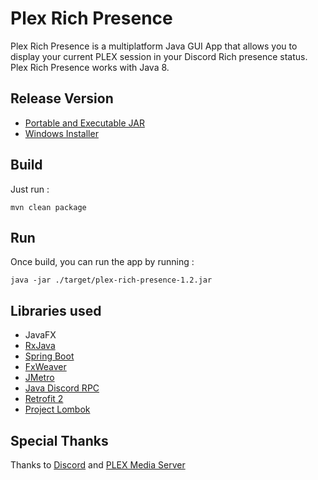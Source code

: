 # Plex Rich Presence

Plex Rich Presence is a multiplatform Java GUI App that allows you to display your current PLEX session in your Discord Rich presence status.
Plex Rich Presence works with Java 8.

## Release Version

- [Portable and Executable JAR](https://github.com/Ombrelin/plex-rich-presence/releases/download/v1.2/plex-rich-presence-1.2.jar)
- [Windows Installer](https://github.com/Ombrelin/plex-rich-presence/releases/download/v1.2/plex-rich-presence-setup.exe)

## Build

Just run :

```
mvn clean package
```

## Run 

Once build, you can run the app by running :

```
java -jar ./target/plex-rich-presence-1.2.jar
```

## Libraries used

- JavaFX
- [RxJava](https://github.com/ReactiveX/RxJava)  
- [Spring Boot](https://github.com/spring-projects/spring-boot)
- [FxWeaver](https://github.com/rgielen/javafx-weaver)
- [JMetro](https://github.com/JFXtras/jfxtras-styles)
- [Java Discord RPC](https://github.com/MinnDevelopment/java-discord-rpc)
- [Retrofit 2](https://github.com/square/retrofit)
- [Project Lombok](https://github.com/rzwitserloot/lombok)

## Special Thanks

Thanks to [Discord](https://discord.com/) and [PLEX Media Server](https://plex.tv)
